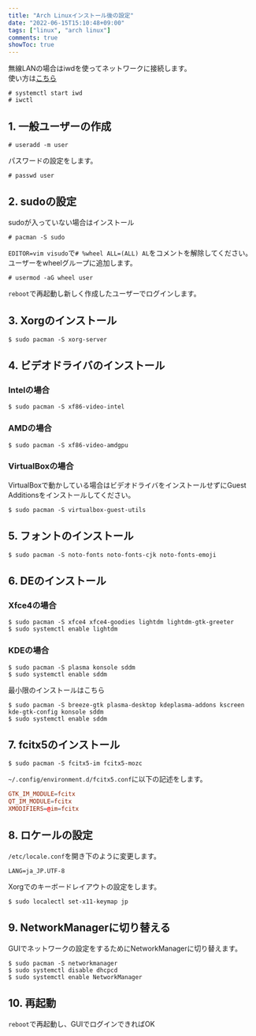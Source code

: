 ```yaml
---
title: "Arch Linuxインストール後の設定"
date: "2022-06-15T15:10:48+09:00"
tags: ["linux", "arch linux"]
comments: true
showToc: true
---
```


無線LANの場合はiwdを使ってネットワークに接続します。  
使い方は[こちら](https://wiki.archlinux.jp/index.php/Iwd#iwctl)

```
# systemctl start iwd
# iwctl
```

## 1. 一般ユーザーの作成

```
# useradd -m user
```

パスワードの設定をします。

```
# passwd user
```

## 2. sudoの設定

sudoが入っていない場合はインストール

```
# pacman -S sudo
```

`EDITOR=vim visudo`で`# %wheel ALL=(ALL) AL`をコメントを解除してください。  
ユーザーをwheelグループに追加します。

```
# usermod -aG wheel user
```

`reboot`で再起動し新しく作成したユーザーでログインします。

## 3. Xorgのインストール

```
$ sudo pacman -S xorg-server
```

## 4. ビデオドライバのインストール

### Intelの場合

```
$ sudo pacman -S xf86-video-intel
```

### AMDの場合

```
$ sudo pacman -S xf86-video-amdgpu
```

### VirtualBoxの場合

VirtualBoxで動かしている場合はビデオドライバをインストールせずにGuest Additionsをインストールしてください。

```
$ sudo pacman -S virtualbox-guest-utils
```

## 5. フォントのインストール

```
$ sudo pacman -S noto-fonts noto-fonts-cjk noto-fonts-emoji
```

## 6. DEのインストール

### Xfce4の場合

```
$ sudo pacman -S xfce4 xfce4-goodies lightdm lightdm-gtk-greeter
$ sudo systemctl enable lightdm
```

### KDEの場合


```
$ sudo pacman -S plasma konsole sddm
$ sudo systemctl enable sddm
```

最小限のインストールはこちら
```
$ sudo pacman -S breeze-gtk plasma-desktop kdeplasma-addons kscreen kde-gtk-config konsole sddm
$ sudo systemctl enable sddm
```

## 7. fcitx5のインストール

```
$ sudo pacman -S fcitx5-im fcitx5-mozc
```

`~/.config/environment.d/fcitx5.conf`に以下の記述をします。

```~/.config/environment.d/fcitx5.conf
GTK_IM_MODULE=fcitx
QT_IM_MODULE=fcitx
XMODIFIERS=@im=fcitx
```

## 8. ロケールの設定

`/etc/locale.conf`を開き下のように変更します。

```
LANG=ja_JP.UTF-8
```

Xorgでのキーボードレイアウトの設定をします。

```
$ sudo localectl set-x11-keymap jp
```

## 9. NetworkManagerに切り替える

GUIでネットワークの設定をするためにNetworkManagerに切り替えます。

```
$ sudo pacman -S networkmanager
$ sudo systemctl disable dhcpcd
$ sudo systemctl enable NetworkManager
```

## 10. 再起動

`reboot`で再起動し、GUIでログインできればOK